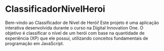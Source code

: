 # ClassificadorNivelHeroi
Bem-vindo ao Classificador de Nível de Herói! Este projeto é uma aplicação interativa desenvolvida durante o curso na Digital Innovation One. O objetivo é classificar o nível de um herói com base na quantidade de experiência (XP) que ele possui, utilizando conceitos fundamentais de programação em JavaScript.
